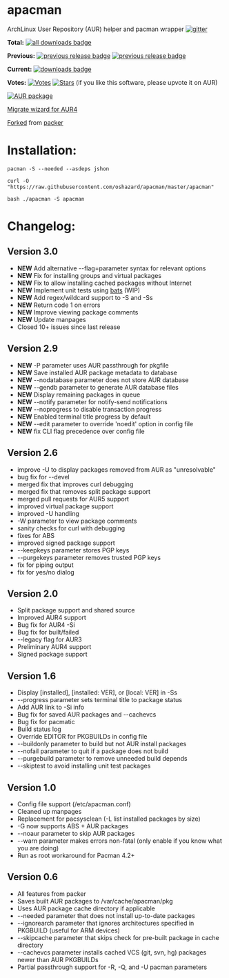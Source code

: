apacman
==================

ArchLinux User Repository (AUR) helper and pacman wrapper [![gitter](https://img.shields.io/gitter/room/apacman/gitter.svg?maxAge=2592000)](https://gitter.im/apacman/Lobby)

**Total:**   [![all downloads badge](https://img.shields.io/github/downloads/oshazard/apacman/total.svg)](https://github.com/oshazard/apacman/releases)

**Previous:** [![previous release badge](https://img.shields.io/github/downloads/oshazard/apacman/v2.6/total.svg)](https://github.com/oshazard/apacman/releases/tag/v2.6) [![previous release badge](https://img.shields.io/github/downloads/oshazard/apacman/v2.9/total.svg)](https://github.com/oshazard/apacman/releases/tag/v2.9)

**Current:**  [![downloads badge](https://img.shields.io/github/downloads/oshazard/apacman/latest/total.svg)](https://github.com/oshazard/apacman/releases/latest)

**Votes:**    [![Votes](https://img.shields.io/aur/votes/apacman.svg)](https://aur.archlinux.org/packages/apacman/) [![Stars](https://img.shields.io/github/stars/oshazard/apacman.svg?style=social)](https://github.com/oshazard/apacman/stargazers)
(if you like this software, please upvote it on AUR)


[![AUR package](https://img.shields.io/aur/version/apacman.svg?label=AUR%20package&maxAge=2592000&style=plastic)](https://aur.archlinux.org/packages/apacman/)

[Migrate wizard for AUR4](https://gist.github.com/oshazard/370c7ed631af2181ee51)

[Forked](https://github.com/keenerd/packer/pull/141) from [packer](https://github.com/keenerd/packer)


Installation:
==========
`pacman -S --needed --asdeps jshon`

`curl -O "https://raw.githubusercontent.com/oshazard/apacman/master/apacman"`

`bash ./apacman -S apacman`


Changelog:
==========

Version 3.0
----------
* **NEW** Add alternative --flag=parameter syntax for relevant options
* **NEW** Fix for installing groups and virtual packages
* **NEW** Fix to allow installing cached packages without Internet
* **NEW** Implement unit tests using [bats](https://github.com/sstephenson/bats) (WIP)
* **NEW** Add regex/wildcard support to -S and -Ss
* **NEW** Return code 1 on errors
* **NEW** Improve viewing package comments
* **NEW** Update manpages
* Closed 10+ issues since last release

Version 2.9
-----------
* **NEW** -P parameter uses AUR passthrough for pkgfile
* **NEW** Save installed AUR package metadata to database
* **NEW** --nodatabase parameter does not store AUR database
* **NEW** --gendb parameter to generate AUR database files
* **NEW** Display remaining packages in queue
* **NEW** --notify parameter for notify-send notifications
* **NEW** --noprogress to disable transaction progress
* **NEW** Enabled terminal title progress by default
* **NEW** --edit parameter to override 'noedit' option in config file
* **NEW** fix CLI flag precedence over config file

Version 2.6
-----------
* improve -U to display packages removed from AUR as "unresolvable"
* bug fix for --devel
* merged fix that improves curl debugging
* merged fix that removes split package support
* merged pull requests for AUR5 support
* improved virtual package support
* improved -U handling
* -W parameter to view package comments
* sanity checks for curl with debugging
* fixes for ABS
* improved signed package support
* --keepkeys parameter stores PGP keys
* --purgekeys parameter removes trusted PGP keys
* fix for piping output
* fix for yes/no dialog

Version 2.0
-----------
* Split package support and shared source
* Improved AUR4 support
* Bug fix for AUR4 -Si
* Bug fix for built/failed
* --legacy flag for AUR3
* Preliminary AUR4 support
* Signed package support

Version 1.6
-----------
* Display [installed], [installed: VER], or [local: VER] in -Ss
* --progress parameter sets terminal title to package status
* Add AUR link to -Si info
* Bug fix for saved AUR packages and --cachevcs
* Bug fix for pacmatic
* Build status log
* Override EDITOR for PKGBUILDs in config file
* --buildonly parameter to build but not AUR install packages
* --nofail parameter to quit if a package does not build
* --purgebuild parameter to remove unneeded build depends
* --skiptest to avoid installing unit test packages

Version 1.0
-----------
* Config file support (/etc/apacman.conf)
* Cleaned up manpages
* Replacement for pacsysclean (-L list installed packages by size)
* -G now supports ABS + AUR packages
* --noaur parameter to skip AUR packages
* --warn parameter makes errors non-fatal (only enable if you know what you are doing)
* Run as root workaround for Pacman 4.2+

Version 0.6
-----------
* All features from packer
* Saves built AUR packages to /var/cache/apacman/pkg
* Uses AUR package cache directory if applicable
* --needed parameter that does not install up-to-date packages
* --ignorearch parameter that ignores architectures specified in PKGBUILD (useful for ARM devices)
* --skipcache parameter that skips check for pre-built package in cache directory
* --cachevcs parameter installs cached VCS (git, svn, hg) packages newer than AUR PKGBUILDs
* Partial passthrough support for -R, -Q, and -U pacman parameters
